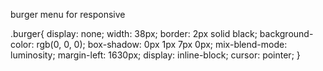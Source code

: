 burger menu for responsive

.burger{
    display: none;
    width: 38px;
    border: 2px solid black;
    background-color: rgb(0, 0, 0);
    box-shadow: 0px 1px 7px 0px;
    mix-blend-mode: luminosity;
    margin-left: 1630px;
    display: inline-block;
    cursor: pointer;
}
